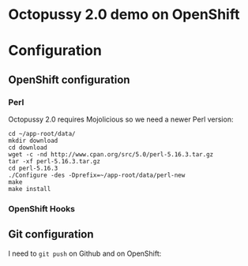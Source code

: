 Octopussy 2.0 demo on OpenShift
===============================

# Configuration

## OpenShift configuration 

### Perl

Octopussy 2.0 requires Mojolicious so we need a newer Perl version:

```shell
cd ~/app-root/data/
mkdir download
cd download
wget -c -nd http://www.cpan.org/src/5.0/perl-5.16.3.tar.gz
tar -xf perl-5.16.3.tar.gz
cd perl-5.16.3
./Configure -des -Dprefix=~/app-root/data/perl-new
make
make install
```

### OpenShift Hooks

## Git configuration

I need to `git push` on Github and on OpenShift:

```

```

